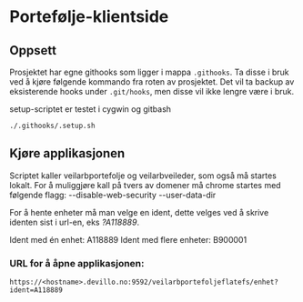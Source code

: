 # Portefølje-klientside

## Oppsett

Prosjektet har egne githooks som ligger i mappa `.githooks`.
Ta disse i bruk ved å kjøre følgende kommando fra roten av prosjektet.
Det vil ta backup av eksisterende hooks under `.git/hooks`, men disse vil ikke lengre være i bruk.

setup-scriptet er testet i cygwin og gitbash

```
./.githooks/.setup.sh
```

## Kjøre applikasjonen

Scriptet kaller veilarbportefolje og veilarbveileder, som også må startes lokalt. For å muliggjøre kall på tvers av domener må chrome startes med følgende flagg: --disable-web-security --user-data-dir

For å hente enheter må man velge en ident, dette velges ved å skrive identen sist i url-en, eks *?A118889*. 

Ident med én enhet: A118889
Ident med flere enheter: B900001

### URL for å åpne applikasjonen: 

`https://<hostname>.devillo.no:9592/veilarbportefoljeflatefs/enhet?ident=A118889`
